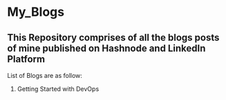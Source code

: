 # My_Blogs
## This Repository comprises of all the blogs posts of mine published on Hashnode and LinkedIn Platform <br>
List of Blogs are as follow:<br>
1. Getting Started with DevOps

